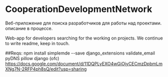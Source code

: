 # CooperationDevelopmentNetwork
Веб-приложение для поиска разработчиков для работы над проектами.
описание в процессе.

Web-app for developers searching for the working on projects.
We continue to write readme, keep in touch.

##Reqs:
npm install simplemde --save
django_extensions
validate_email
pyDNS
pillow
django (ofc)
https://docs.google.com/document/d/11DQPLyEXO4wGiOjyCECmzDpbmLmXNg7N-2RFP4ph8sQ/edit?usp=sharing
